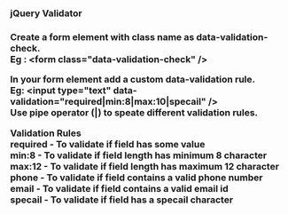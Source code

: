 <h3>jQuery Validator<h3>

Create a form element with class name as data-validation-check. <br />
Eg : &lt;form class="data-validation-check" /&gt;

In your form element add a custom data-validation rule. <br />
Eg: &lt;input type="text" data-validation="required|min:8|max:10|specail" /&gt;
<br />
Use pipe operator (|) to speate different validation rules.

Validation Rules <br />
required  - To validate if field has some value<br />
min:8 - To validate if field length has minimum 8 character<br />
max:12 - To validate if field length has maximum 12 character<br />
phone - To validate if field contains a valid phone number<br />
email - To validate if field contains a valid email id <br/> 
specail - To validate if field has a specail character <br/>
